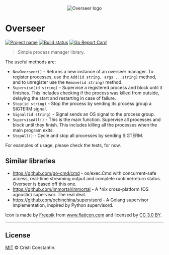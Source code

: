 <div align="center">
  <br/>
  <img src="https://raw.githubusercontent.com/ShinyTrinkets/overseer/master/logo.png" alt="Overseer logo">
  <br/>
</div>

# Overseer

[![Project name][project-img]][project-url]
[![Build status][build-img]][build-url]
[![Go Report Card][goreport-img]][goreport-url]

> Simple process manager library.

The useful methods are:

* `NewOverseer()` - Returns a new instance of an overseer manager. To register processes, use the `Add(id string, args ...string)` method, and to unregister use the `Remove(id string)` method.
* `Supervise(id string)` - Supervise a registered process and block until it finishes. This includes checking if the process was killed from outside, delaying the start and restarting in case of failure.
* `Stop(id string)` - Stop the process by sending its process group a SIGTERM signal.
* `Signal(id string)` - Signal sends an OS signal to the process group.
* `SuperviseAll()` - This is the main function. Supervise all processes and block until they finish. This includes killing all the processes when the main program exits.
* `StopAll()` - Cycle and stop all processes by sending SIGTERM.

For examples of usage, please check the tests, for now.


## Similar libraries

* https://github.com/go-cmd/cmd - os/exec.Cmd with concurrent-safe access, real-time streaming output and complete runtime/return status. Overseer is based off this one.
* https://github.com/immortal/immortal - A *nix cross-platform (OS agnostic) supervisor. The real deal.
* https://github.com/ochinchina/supervisord - A Golang supervisor implementation, inspired by Python supervisord.


Icon is made by <a href="http://www.freepik.com" title="Freepik">Freepik</a> from <a href="https://www.flaticon.com/" title="Flaticon">www.flaticon.com</a> and licensed by <a href="http://creativecommons.org/licenses/by/3.0/" title="Creative Commons BY 3.0" target="_blank">CC 3.0 BY</a>.

-----

## License

[MIT](LICENSE) © Cristi Constantin.

[project-img]: https://badgen.net/badge/%E2%AD%90/Trinkets/4B0082
[project-url]: https://github.com/ShinyTrinkets
[build-img]: https://badgen.net/travis/ShinyTrinkets/overseer.go
[build-url]: https://travis-ci.org/ShinyTrinkets/overseer.go
[goreport-img]: https://goreportcard.com/badge/github.com/ShinyTrinkets/overseer.go
[goreport-url]: https://goreportcard.com/report/github.com/ShinyTrinkets/overseer.go
